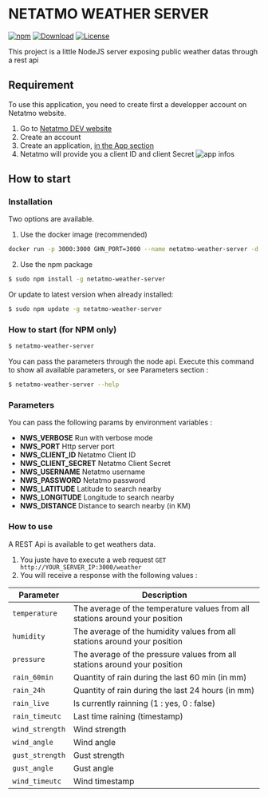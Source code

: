 # NETATMO WEATHER SERVER

[![npm](https://img.shields.io/npm/v/netatmo-weather-server?color=blue&logo=npm)](https://www.npmjs.com/package/netatmo-weather-server)
[![Download](https://img.shields.io/npm/dw/netatmo-weather-server.svg?color=7986CB&logo=npm)](https://npmcharts.com/compare/netatmo-weather-server?minimal=true)
[![License](https://img.shields.io/npm/l/netatmo-weather-server.svg?color=ff69b4)](https://github.com/rtrompier/netatmo-weather-server/blob/main/LICENSE)


This project is a little NodeJS server exposing public weather datas through a rest api

## Requirement

To use this application, you need to create first a developper account on Netatmo website.

1. Go to [Netatmo DEV website](https://dev.netatmo.com) 
1. Create an account
1. Create an application, [in the App section](https://dev.netatmo.com/apps/)
1. Netatmo will provide you a client ID and client Secret 
![app infos](https://raw.githubusercontent.com/rtrompier/netatmo-weather-server/main/doc/netatmo.png)


## How to start

### Installation

Two options are available.

1. Use the docker image (recommended)

```sh
docker run -p 3000:3000 GHN_PORT=3000 --name netatmo-weather-server -d rtrompier/netatmo-weather-server:latest
```

2. Use the npm package

```sh
$ sudo npm install -g netatmo-weather-server
```
Or update to latest version when already installed:
```sh
$ sudo npm update -g netatmo-weather-server
```

### How to start (for NPM only)

```sh
$ netatmo-weather-server
```

You can pass the parameters through the node api. Execute this command to show all available parameters, or see Parameters section : 

```sh
$ netatmo-weather-server --help
```

### Parameters

You can pass the following params by environment variables : 
* **NWS_VERBOSE**        Run with verbose mode
* **NWS_PORT**           Http server port
* **NWS_CLIENT_ID**      Netatmo Client ID
* **NWS_CLIENT_SECRET**  Netatmo Client Secret
* **NWS_USERNAME**       Netatmo username
* **NWS_PASSWORD**       Netatmo password
* **NWS_LATITUDE**       Latitude to search nearby
* **NWS_LONGITUDE**      Longitude to search nearby
* **NWS_DISTANCE**       Distance to search nearby (in KM)


### How to use
A REST Api is available to get weathers data.

1. You juste have to execute a web request `GET http://YOUR_SERVER_IP:3000/weather`
1. You will receive a response with the following values :

| Parameter | Description |
| --- | --- |
| `temperature` | The average of the temperature values from all stations around your position |
| `humidity` | The average of the humidity values from all stations around your position |
| `pressure` | The average of the pressure values from all stations around your position |
| `rain_60min` | Quantity of rain during the last 60 min (in mm) |
| `rain_24h` | Quantity of rain during the last 24 hours (in mm) |
| `rain_live` | Is currently rainning (1 : yes, 0 : false) |
| `rain_timeutc` | Last time raining (timestamp) |
| `wind_strength` | Wind strength |
| `wind_angle` | Wind angle |
| `gust_strength` | Gust strength |
| `gust_angle` | Gust angle |
| `wind_timeutc` | Wind timestamp |


